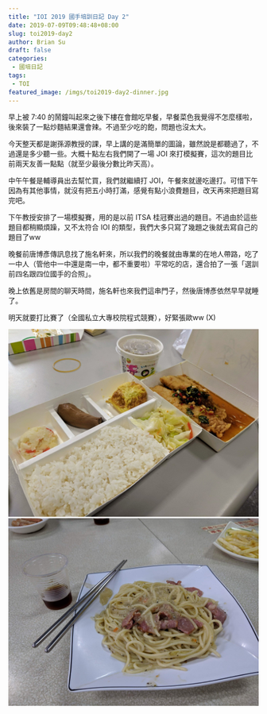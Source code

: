```yaml
---
title: "IOI 2019 國手培訓日記 Day 2"
date: 2019-07-09T09:48:48+08:00
slug: toi2019-day2
author: Brian Su
draft: false
categories:
 - 國培日記
tags:
 - TOI
featured_image: /imgs/toi2019-day2-dinner.jpg
---
```


早上被 7:40 的鬧鐘叫起來之後下樓在會館吃早餐，早餐菜色我覺得不怎麼樣啦，後來裝了一點炒麵結果還會辣。不過至少吃的飽，問題也沒太大。

今天整天都是謝孫源教授的課，早上講的是滿簡單的圖論，雖然說是都聽過了，不過還是多少聽一些。大概十點左右我們開了一場 JOI 來打模擬賽，這次的題目比前兩天友善一點點（就至少最後分數比昨天高）。

中午午餐是輔導員出去幫忙買，我們就繼續打 JOI，午餐來就邊吃邊打。可惜下午因為有其他事情，就沒有把五小時打滿，感覺有點小浪費題目，改天再來把題目寫完吧。

下午教授安排了一場模擬賽，用的是以前 ITSA 桂冠賽出過的題目。不過由於這些題目都稍顯煩躁，又不太符合 IOI 的類型，我們大多只寫了幾題之後就去寫自己的題目了ww

晚餐前唐博彥傳訊息找了施名軒來，所以我們的晚餐就由專業的在地人帶路，吃了一中人（管他中一中還是南一中，都不重要啦）平常吃的店，還合拍了一張「選訓前四名跟四位國手的合照」。

晚上依舊是房間的聊天時間，施名軒也來我們這串門子，然後唐博彥依然早早就睡了。

明天就要打比賽了（全國私立大專校院程式競賽），好緊張歐ww (X)

![午餐](/imgs/toi2019-day2-lunch.jpg)
![晚餐](/imgs/toi2019-day2-dinner2.jpg)
